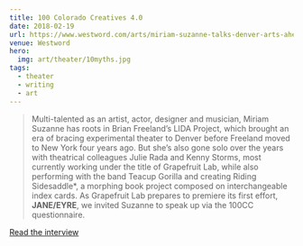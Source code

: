 ```yaml
---
title: 100 Colorado Creatives 4.0
date: 2018-02-19
url: https://www.westword.com/arts/miriam-suzanne-talks-denver-arts-ahead-of-jane-eyre-10005120
venue: Westword
hero:
  img: art/theater/10myths.jpg
tags:
  - theater
  - writing
  - art
---
```


> Multi-talented as an artist, actor, designer and musician,
> Miriam Suzanne has roots in Brian Freeland’s LIDA Project,
> which brought an era of bracing experimental theater to Denver
> before Freeland moved to New York four years ago.
> But she’s also gone solo over the years
> with theatrical colleagues Julie Rada and Kenny Storms,
> most currently working under the title of Grapefruit Lab,
> while also performing with the band Teacup Gorilla
> and creating Riding Sidesaddle*,
> a morphing book project composed on interchangeable index cards.
> As Grapefruit Lab prepares to premiere its first effort,
> **JANE/EYRE**,
> we invited Suzanne to speak up via the 100CC questionnaire.

[Read the interview](https://www.westword.com/arts/miriam-suzanne-talks-denver-arts-ahead-of-jane-eyre-10005120)
